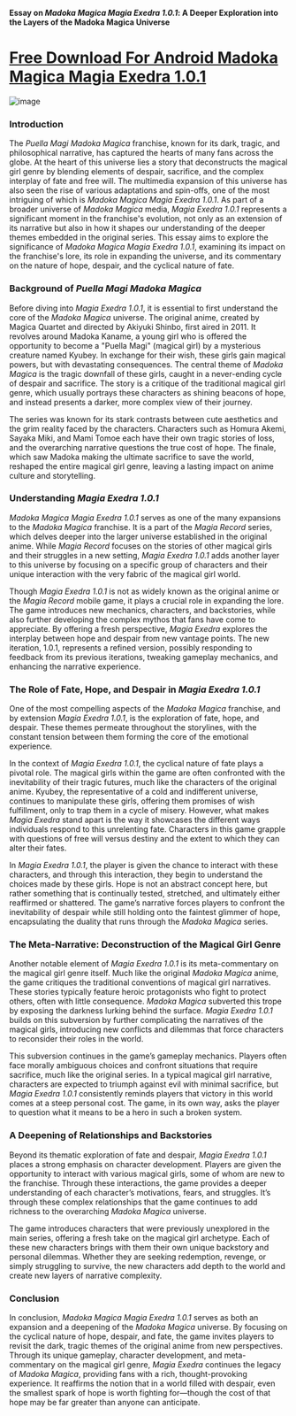 **Essay on *Madoka Magica Magia Exedra 1.0.1*: A Deeper Exploration into the Layers of the Madoka Magica Universe**

# [Free Download For Android Madoka Magica Magia Exedra 1.0.1](https://madoka-magica-magia-exedra.modfyp.com/)

![image](https://github.com/user-attachments/assets/b06b36d6-50d1-41d3-8b95-4dd1ac418859)

### Introduction

The *Puella Magi Madoka Magica* franchise, known for its dark, tragic, and philosophical narrative, has captured the hearts of many fans across the globe. At the heart of this universe lies a story that deconstructs the magical girl genre by blending elements of despair, sacrifice, and the complex interplay of fate and free will. The multimedia expansion of this universe has also seen the rise of various adaptations and spin-offs, one of the most intriguing of which is *Madoka Magica Magia Exedra 1.0.1*. As part of a broader universe of *Madoka Magica* media, *Magia Exedra 1.0.1* represents a significant moment in the franchise's evolution, not only as an extension of its narrative but also in how it shapes our understanding of the deeper themes embedded in the original series. This essay aims to explore the significance of *Madoka Magica Magia Exedra 1.0.1*, examining its impact on the franchise's lore, its role in expanding the universe, and its commentary on the nature of hope, despair, and the cyclical nature of fate.

### Background of *Puella Magi Madoka Magica*

Before diving into *Magia Exedra 1.0.1*, it is essential to first understand the core of the *Madoka Magica* universe. The original anime, created by Magica Quartet and directed by Akiyuki Shinbo, first aired in 2011. It revolves around Madoka Kaname, a young girl who is offered the opportunity to become a "Puella Magi" (magical girl) by a mysterious creature named Kyubey. In exchange for their wish, these girls gain magical powers, but with devastating consequences. The central theme of *Madoka Magica* is the tragic downfall of these girls, caught in a never-ending cycle of despair and sacrifice. The story is a critique of the traditional magical girl genre, which usually portrays these characters as shining beacons of hope, and instead presents a darker, more complex view of their journey.

The series was known for its stark contrasts between cute aesthetics and the grim reality faced by the characters. Characters such as Homura Akemi, Sayaka Miki, and Mami Tomoe each have their own tragic stories of loss, and the overarching narrative questions the true cost of hope. The finale, which saw Madoka making the ultimate sacrifice to save the world, reshaped the entire magical girl genre, leaving a lasting impact on anime culture and storytelling.

### Understanding *Magia Exedra 1.0.1*

*Madoka Magica Magia Exedra 1.0.1* serves as one of the many expansions to the *Madoka Magica* franchise. It is a part of the *Magia Record* series, which delves deeper into the larger universe established in the original anime. While *Magia Record* focuses on the stories of other magical girls and their struggles in a new setting, *Magia Exedra 1.0.1* adds another layer to this universe by focusing on a specific group of characters and their unique interaction with the very fabric of the magical girl world.

Though *Magia Exedra 1.0.1* is not as widely known as the original anime or the *Magia Record* mobile game, it plays a crucial role in expanding the lore. The game introduces new mechanics, characters, and backstories, while also further developing the complex mythos that fans have come to appreciate. By offering a fresh perspective, *Magia Exedra* explores the interplay between hope and despair from new vantage points. The new iteration, 1.0.1, represents a refined version, possibly responding to feedback from its previous iterations, tweaking gameplay mechanics, and enhancing the narrative experience.

### The Role of Fate, Hope, and Despair in *Magia Exedra 1.0.1*

One of the most compelling aspects of the *Madoka Magica* franchise, and by extension *Magia Exedra 1.0.1*, is the exploration of fate, hope, and despair. These themes permeate throughout the storylines, with the constant tension between them forming the core of the emotional experience.

In the context of *Magia Exedra 1.0.1*, the cyclical nature of fate plays a pivotal role. The magical girls within the game are often confronted with the inevitability of their tragic futures, much like the characters of the original anime. Kyubey, the representative of a cold and indifferent universe, continues to manipulate these girls, offering them promises of wish fulfillment, only to trap them in a cycle of misery. However, what makes *Magia Exedra* stand apart is the way it showcases the different ways individuals respond to this unrelenting fate. Characters in this game grapple with questions of free will versus destiny and the extent to which they can alter their fates.

In *Magia Exedra 1.0.1*, the player is given the chance to interact with these characters, and through this interaction, they begin to understand the choices made by these girls. Hope is not an abstract concept here, but rather something that is continually tested, stretched, and ultimately either reaffirmed or shattered. The game’s narrative forces players to confront the inevitability of despair while still holding onto the faintest glimmer of hope, encapsulating the duality that runs through the *Madoka Magica* series.

### The Meta-Narrative: Deconstruction of the Magical Girl Genre

Another notable element of *Magia Exedra 1.0.1* is its meta-commentary on the magical girl genre itself. Much like the original *Madoka Magica* anime, the game critiques the traditional conventions of magical girl narratives. These stories typically feature heroic protagonists who fight to protect others, often with little consequence. *Madoka Magica* subverted this trope by exposing the darkness lurking behind the surface. *Magia Exedra 1.0.1* builds on this subversion by further complicating the narratives of the magical girls, introducing new conflicts and dilemmas that force characters to reconsider their roles in the world.

This subversion continues in the game’s gameplay mechanics. Players often face morally ambiguous choices and confront situations that require sacrifice, much like the original series. In a typical magical girl narrative, characters are expected to triumph against evil with minimal sacrifice, but *Magia Exedra 1.0.1* consistently reminds players that victory in this world comes at a steep personal cost. The game, in its own way, asks the player to question what it means to be a hero in such a broken system.

### A Deepening of Relationships and Backstories

Beyond its thematic exploration of fate and despair, *Magia Exedra 1.0.1* places a strong emphasis on character development. Players are given the opportunity to interact with various magical girls, some of whom are new to the franchise. Through these interactions, the game provides a deeper understanding of each character’s motivations, fears, and struggles. It’s through these complex relationships that the game continues to add richness to the overarching *Madoka Magica* universe.

The game introduces characters that were previously unexplored in the main series, offering a fresh take on the magical girl archetype. Each of these new characters brings with them their own unique backstory and personal dilemmas. Whether they are seeking redemption, revenge, or simply struggling to survive, the new characters add depth to the world and create new layers of narrative complexity.

### Conclusion

In conclusion, *Madoka Magica Magia Exedra 1.0.1* serves as both an expansion and a deepening of the *Madoka Magica* universe. By focusing on the cyclical nature of hope, despair, and fate, the game invites players to revisit the dark, tragic themes of the original anime from new perspectives. Through its unique gameplay, character development, and meta-commentary on the magical girl genre, *Magia Exedra* continues the legacy of *Madoka Magica*, providing fans with a rich, thought-provoking experience. It reaffirms the notion that in a world filled with despair, even the smallest spark of hope is worth fighting for—though the cost of that hope may be far greater than anyone can anticipate.
